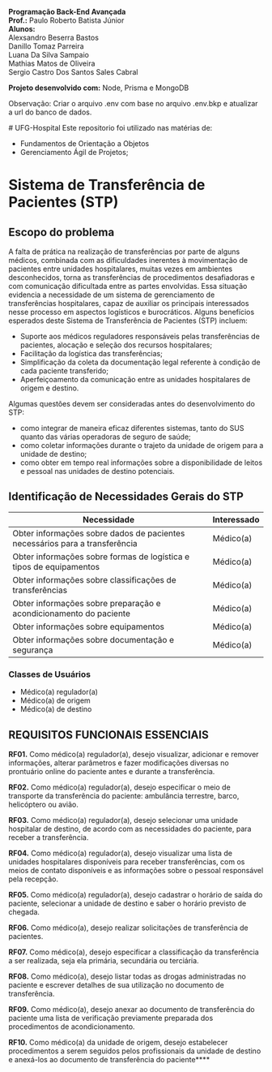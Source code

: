 **Programação Back-End Avançada**<br/>
**Prof.:** Paulo Roberto Batista Júnior<br/>
**Alunos:**<br/>
Alexsandro Beserra Bastos<br/>
Danillo Tomaz Parreira<br/>
Luana Da Silva Sampaio<br/>
Mathias Matos de Oliveira<br/>
Sergio Castro Dos Santos Sales Cabral<br/>

**Projeto desenvolvido com:** Node, Prisma e MongoDB

Observação: Criar o arquivo .env com base no arquivo .env.bkp e atualizar a url do banco de dados.

﻿# UFG-Hospital
Este repositorio foi utilizado nas matérias de:
 - Fundamentos de Orientação a Objetos
 - Gerenciamento Ágil de Projetos;
# Sistema de Transferência de Pacientes (STP)
## Escopo do problema
A falta de prática na realização de transferências por parte de alguns médicos, combinada com as dificuldades inerentes à movimentação de pacientes entre unidades hospitalares, muitas vezes em ambientes desconhecidos, torna as transferências de procedimentos desafiadoras e com comunicação dificultada entre as partes envolvidas. Essa situação evidencia a necessidade de um sistema de gerenciamento de transferências hospitalares, capaz de auxiliar os principais
interessados nesse processo em aspectos logísticos e burocráticos. Alguns benefícios esperados
deste Sistema de Transferência de Pacientes (STP) incluem:
- Suporte aos médicos reguladores responsáveis pelas transferências de pacientes, alocação e seleção dos recursos hospitalares;
- Facilitação da logística das transferências;
- Simplificação da coleta da documentação legal referente à condição de cada paciente transferido;
- Aperfeiçoamento da comunicação entre as unidades hospitalares de origem e destino.

Algumas questões devem ser consideradas antes do desenvolvimento do STP:
- como integrar de maneira eficaz diferentes sistemas, tanto do SUS quanto das várias operadoras de seguro de saúde;
- como coletar informações durante o trajeto da unidade de origem para a unidade de destino;
- como obter em tempo real informações sobre a disponibilidade de leitos e pessoal nas unidades
de destino potenciais.

## Identificação de Necessidades Gerais do STP
|  Necessidade  | Interessado |
| ------------- | ------------- |
| Obter informações sobre dados de pacientes necessários para a transferência | Médico(a) |
| Obter informações sobre formas de logística e tipos de equipamentos | Médico(a) |
| Obter informações sobre classificações de transferências | Médico(a) |
| Obter informações sobre preparação e acondicionamento do paciente | Médico(a) |
| Obter informações sobre equipamentos | Médico(a) |
| Obter informações sobre documentação e segurança | Médico(a) |

### Classes de Usuários
 - Médico(a) regulador(a)
 - Médico(a) de origem
 - Médico(a) de destino

## REQUISITOS FUNCIONAIS ESSENCIAIS

**RF01.** Como médico(a) regulador(a), desejo visualizar, adicionar e remover informações, alterar parâmetros e fazer modificações diversas no prontuário online do paciente antes e durante a transferência.

**RF02.** Como médico(a) regulador(a), desejo especificar o meio de transporte da transferência do paciente: ambulância terrestre, barco, helicóptero ou avião.

**RF03.** Como médico(a) regulador(a), desejo selecionar uma unidade hospitalar de destino, de acordo com as necessidades do paciente, para receber a transferência.

**RF04.** Como médico(a) regulador(a), desejo visualizar uma lista de unidades hospitalares
disponíveis para receber transferências, com os meios de contato disponíveis e as informações
sobre o pessoal responsável pela recepção.

**RF05.** Como médico(a) regulador(a), desejo cadastrar o horário de saída do paciente, selecionar a unidade de destino e saber o horário previsto de chegada.

**RF06.** Como médico(a), desejo realizar solicitações de transferência de pacientes.

**RF07.** Como médico(a), desejo especificar a classificação da transferência a ser realizada, seja ela primária, secundária ou terciária.

**RF08.** Como médico(a), desejo listar todas as drogas administradas no paciente e escrever
detalhes de sua utilização no documento de transferência.

**RF09.** Como médico(a), desejo anexar ao documento de transferência do paciente uma lista de verificação previamente preparada dos procedimentos de acondicionamento.

**RF10.** Como médico(a) da unidade de origem, desejo estabelecer procedimentos a serem
seguidos pelos profissionais da unidade de destino e anexá-los ao documento de transferência do paciente****
